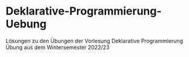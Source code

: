# Deklarative-Programmierung-Uebung
Lösungen zu den Übungen der Vorlesung Deklarative Programmierung Übung aus dem Wintersemester 2022/23
